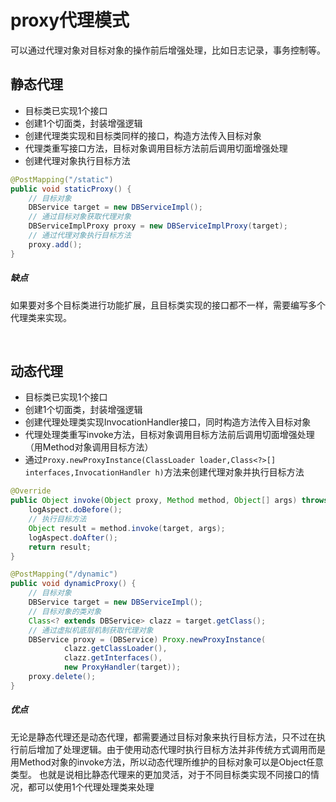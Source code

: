 # proxy代理模式
可以通过代理对象对目标对象的操作前后增强处理，比如日志记录，事务控制等。
## 静态代理
* 目标类已实现1个接口
* 创建1个切面类，封装增强逻辑
* 创建代理类实现和目标类同样的接口，构造方法传入目标对象
* 代理类重写接口方法，目标对象调用目标方法前后调用切面增强处理
* 创建代理对象执行目标方法

```Java
@PostMapping("/static")
public void staticProxy() {
    // 目标对象
    DBService target = new DBServiceImpl();
    // 通过目标对象获取代理对象
    DBServiceImplProxy proxy = new DBServiceImplProxy(target);
    // 通过代理对象执行目标方法
    proxy.add();
}
```

##### 缺点
如果要对多个目标类进行功能扩展，且目标类实现的接口都不一样，需要编写多个代理类来实现。

<br/>

## 动态代理
* 目标类已实现1个接口
* 创建1个切面类，封装增强逻辑
* 创建代理处理类实现InvocationHandler接口，同时构造方法传入目标对象
* 代理处理类重写invoke方法，目标对象调用目标方法前后调用切面增强处理（用Method对象调用目标方法）
* 通过`Proxy.newProxyInstance(ClassLoader loader,Class<?>[] interfaces,InvocationHandler h)`方法来创建代理对象并执行目标方法

```Java
@Override
public Object invoke(Object proxy, Method method, Object[] args) throws Throwable {
    logAspect.doBefore();
    // 执行目标方法
    Object result = method.invoke(target, args);
    logAspect.doAfter();
    return result;
}
```

```Java
@PostMapping("/dynamic")
public void dynamicProxy() {
    // 目标对象
    DBService target = new DBServiceImpl();
    // 目标对象的类对象
    Class<? extends DBService> clazz = target.getClass();
    // 通过虚拟机底层机制获取代理对象
    DBService proxy = (DBService) Proxy.newProxyInstance(
            clazz.getClassLoader(),
            clazz.getInterfaces(),
            new ProxyHandler(target));
    proxy.delete();
}
```

##### 优点
无论是静态代理还是动态代理，都需要通过目标对象来执行目标方法，只不过在执行前后增加了处理逻辑。由于使用动态代理时执行目标方法并非传统方式调用而是用Method对象的invoke方法，所以动态代理所维护的目标对象可以是Object任意类型。
也就是说相比静态代理来的更加灵活，对于不同目标类实现不同接口的情况，都可以使用1个代理处理类来处理



